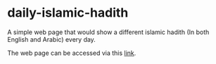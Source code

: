 # daily-islamic-hadith

A simple web page that would show a different islamic hadith (In both English and Arabic) every day.

The web page can be accessed via this [link](https://www.daily-islamic-hadith.line.pm/).
